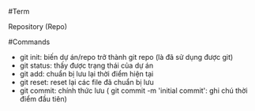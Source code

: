 #Term 

Repository (Repo)

#Commands

- git init: biến dự án/repo trở thành git repo (là đã sử dụng được git)
- git status: thấy được trạng thái của dự án
- git add: chuẩn bị lưu lại thời điểm hiện tại
- git reset: reset lại các file đã chuẩn bị lưu
- git commit: chính thức lưu ( git commit -m 'initial commit': ghi chú thời điểm đầu tiên)
